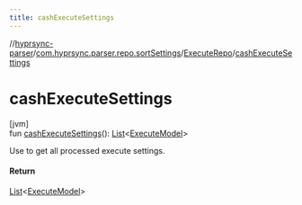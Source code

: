 ```yaml
---
title: cashExecuteSettings
---
```

//[hyprsync-parser](../../../index.html)/[com.hyprsync.parser.repo.sortSettings](../index.html)/[ExecuteRepo](index.html)/[cashExecuteSettings](cash-execute-settings.html)



# cashExecuteSettings



[jvm]\
fun [cashExecuteSettings](cash-execute-settings.html)(): [List](https://kotlinlang.org/api/core/kotlin-stdlib/kotlin.collections/-list/index.html)&lt;[ExecuteModel](../../com.hyprsync.parser.models/-execute-model/index.html)&gt;



Use to get all processed execute settings.



#### Return



[List](https://kotlinlang.org/api/core/kotlin-stdlib/kotlin.collections/-list/index.html)<[ExecuteModel](../../com.hyprsync.parser.models/-execute-model/index.html)>



